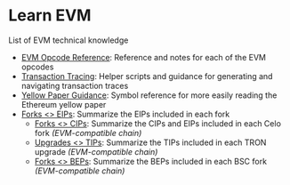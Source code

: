# Learn EVM

List of EVM technical knowledge

- [EVM Opcode Reference](evm_opcodes.md): Reference and notes for each of the EVM opcodes
- [Transaction Tracing](tracing.md): Helper scripts and guidance for generating and navigating transaction traces
- [Yellow Paper Guidance](yellow-paper.md): Symbol reference for more easily reading the Ethereum yellow paper
- [Forks <> EIPs](eips_forks.md): Summarize the EIPs included in each fork
  - [Forks <> CIPs](cips_forks.md): Summarize the CIPs and EIPs included in each Celo fork _(EVM-compatible chain)_
  - [Upgrades <> TIPs](tips_upgrades.md): Summarize the TIPs included in each TRON upgrade _(EVM-compatible chain)_
  - [Forks <> BEPs](beps_forks.md): Summarize the BEPs included in each BSC fork _(EVM-compatible chain)_
